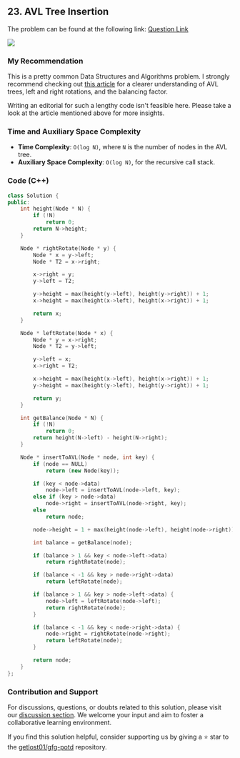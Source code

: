 ## 23. AVL Tree Insertion
The problem can be found at the following link: [Question Link](https://www.geeksforgeeks.org/problems/avl-tree-insertion/1)

![](https://badgen.net/badge/Level/Hard/red)

### My Recommendation
This is a pretty common Data Structures and Algorithms problem. I strongly recommend checking out [this article](https://www.programiz.com/dsa/avl-tree "this article") for a clearer understanding of AVL trees, left and right rotations, and the balancing factor.

Writing an editorial for such a lengthy code isn't feasible here. Please take a look at the article mentioned above for more insights.

### Time and Auxiliary Space Complexity

- **Time Complexity**: `O(log N)`, where `N` is the number of nodes in the AVL tree.
- **Auxiliary Space Complexity**: `O(log N)`, for the recursive call stack.

### Code (C++)
```cpp
class Solution {
public:
    int height(Node * N) {
        if (!N)
            return 0;
        return N->height;
    }

    Node * rightRotate(Node * y) {
        Node * x = y->left;
        Node * T2 = x->right;

        x->right = y;
        y->left = T2;

        y->height = max(height(y->left), height(y->right)) + 1;
        x->height = max(height(x->left), height(x->right)) + 1;

        return x;
    }

    Node * leftRotate(Node * x) {
        Node * y = x->right;
        Node * T2 = y->left;

        y->left = x;
        x->right = T2;

        x->height = max(height(x->left), height(x->right)) + 1;
        y->height = max(height(y->left), height(y->right)) + 1;

        return y;
    }

    int getBalance(Node * N) {
        if (!N)
            return 0;
        return height(N->left) - height(N->right);
    }

    Node * insertToAVL(Node * node, int key) {
        if (node == NULL)
            return (new Node(key));

        if (key < node->data)
            node->left = insertToAVL(node->left, key);
        else if (key > node->data)
            node->right = insertToAVL(node->right, key);
        else
            return node;

        node->height = 1 + max(height(node->left), height(node->right));

        int balance = getBalance(node);

        if (balance > 1 && key < node->left->data)
            return rightRotate(node);

        if (balance < -1 && key > node->right->data)
            return leftRotate(node);

        if (balance > 1 && key > node->left->data) {
            node->left = leftRotate(node->left);
            return rightRotate(node);
        }

        if (balance < -1 && key < node->right->data) {
            node->right = rightRotate(node->right);
            return leftRotate(node);
        }

        return node;
    }
};
```

### Contribution and Support

For discussions, questions, or doubts related to this solution, please visit our [discussion section](https://github.com/getlost01/gfg-potd/discussions). We welcome your input and aim to foster a collaborative learning environment.

If you find this solution helpful, consider supporting us by giving a ⭐ star to the [getlost01/gfg-potd](https://github.com/getlost01/gfg-potd) repository.